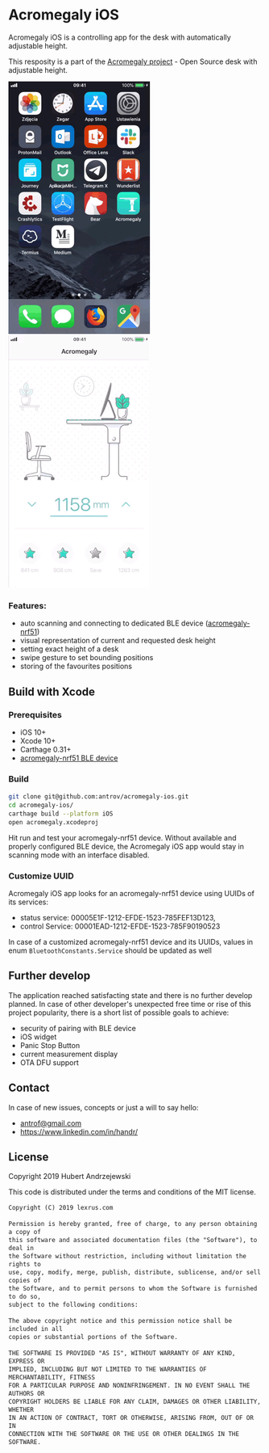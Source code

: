 # Acromegaly iOS

Acromegaly iOS is a controlling app for the desk with automatically adjustable height. 

This resposity is a part of the [Acromegaly project](https://github.com/antrov/acromegaly) - Open Source desk with adjustable height.

![Settings exact height](https://raw.githubusercontent.com/antrov/acromegaly-ios/develop/docs/height.gif)
![Swipe gesture](https://raw.githubusercontent.com/antrov/acromegaly-ios/develop/docs/swipe.gif)

### Features:

* auto scanning and connecting to dedicated BLE device ([acromegaly-nrf51](https://github.com/antrov/acromegaly-nrf51))
* visual representation of current and requested desk height
* setting exact height of a desk
* swipe gesture to set bounding positions
* storing of the favourites positions

## Build with Xcode

### Prerequisites

* iOS 10+
* Xcode 10+
* Carthage 0.31+
* [acromegaly-nrf51 BLE device](https://github.com/antrov/acromegaly-nrf51)

### Build

```bash
git clone git@github.com:antrov/acromegaly-ios.git
cd acromegaly-ios/
carthage build --platform iOS
open acromegaly.xcodeproj
```

Hit run and test your acromegaly-nrf51 device. Without available and properly configured BLE device, the Acromegaly iOS app would stay in scanning mode with an interface disabled.

### Customize UUID

Acromegaly iOS app looks for an acromegaly-nrf51 device using UUIDs of its services: 
* status service: 00005E1F-1212-EFDE-1523-785FEF13D123,
* control Service: 00001EAD-1212-EFDE-1523-785F90190523

In case of a customized acromegaly-nrf51 device and its UUIDs, values in enum `BluetoothConstants.Service` should be updated as well

## Further develop

The application reached satisfacting state and there is no further develop planned. 
In case of other developer's unexpected free time or rise of this project popularity, there is a short list of possible goals to achieve:

* security of pairing with BLE device
* iOS widget
* Panic Stop Button
* current measurement display
* OTA DFU support

## Contact
In case of new issues, concepts or just a will to say hello:

* antrof@gmail.com
* https://www.linkedin.com/in/handr/

## License 

Copyright 2019 Hubert Andrzejewski

This code is distributed under the terms and conditions of the MIT license.

```
Copyright (C) 2019 lexrus.com

Permission is hereby granted, free of charge, to any person obtaining a copy of
this software and associated documentation files (the "Software"), to deal in
the Software without restriction, including without limitation the rights to
use, copy, modify, merge, publish, distribute, sublicense, and/or sell copies of
the Software, and to permit persons to whom the Software is furnished to do so,
subject to the following conditions:

The above copyright notice and this permission notice shall be included in all
copies or substantial portions of the Software.

THE SOFTWARE IS PROVIDED "AS IS", WITHOUT WARRANTY OF ANY KIND, EXPRESS OR
IMPLIED, INCLUDING BUT NOT LIMITED TO THE WARRANTIES OF MERCHANTABILITY, FITNESS
FOR A PARTICULAR PURPOSE AND NONINFRINGEMENT. IN NO EVENT SHALL THE AUTHORS OR
COPYRIGHT HOLDERS BE LIABLE FOR ANY CLAIM, DAMAGES OR OTHER LIABILITY, WHETHER
IN AN ACTION OF CONTRACT, TORT OR OTHERWISE, ARISING FROM, OUT OF OR IN
CONNECTION WITH THE SOFTWARE OR THE USE OR OTHER DEALINGS IN THE SOFTWARE.
```
